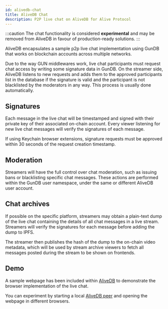 ```yaml
---
id: alivedb-chat
title: AliveDB Chat
description: P2P live chat on AliveDB for Alive Protocol
---
```


:::caution
The chat functionality is considered **experimental** and may be removed from AliveDB in favour of production-ready solutions.
:::

AliveDB encapsulates a sample p2p live chat implementation using GunDB that works on blockchain accounts across multiple networks.

Due to the way GUN middlewares work, live chat participants must request chat access by writing some signature data in GunDB. On the streamer side, AliveDB listens to new requests and adds them to the approved participants list in the database if the signature is valid and the participant is not blacklisted by the moderators in any way. This process is usually done automatically.

## Signatures

Each message in the live chat will be timestamped and signed with their private key of their associated on-chain account. Every viewer listening for new live chat messages will verify the signatures of each message.

If using Keychain browser extensions, signature requests must be approved within 30 seconds of the request creation timestamp.

## Moderation

Streamers will have the full control over chat moderation, such as issuing bans or blacklisting specific chat messages. These actions are performed within the GunDB user namespace, under the same or different AliveDB user account.

## Chat archives

If possible on the specific platform, streamers may obtain a plain-text dump of the live chat containing the details of all chat messages in a live stream. Streamers will verify the signatures for each message before adding the dump to IPFS.

The streamer then publishes the hash of the dump to the on-chain video metadata, which will be used by stream archive viewers to fetch all messages posted during the stream to be shown on frontends.

## Demo

A sample webpage has been included within [AliveDB](https://github.com/aliveprotocol/AliveDB/tree/master/livechatexample) to demonstrate the browser implementation of the live chat.

You can experiment by starting a local [AliveDB peer](/docs/alivedb) and opening the webpage in different browsers.